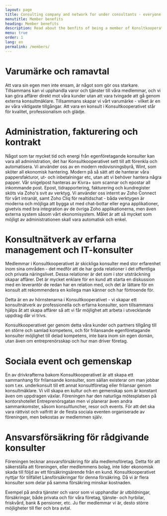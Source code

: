 ```yaml
---
layout: page
title: Consulting company and network for under consultants - everyone on same terms
menutitle: Member benefits 
heading: Member benefits
description: Read about the benfits of being a member of Konsltkooperativet
menu: true
order: 1
lang: en
permalink: /members/
---
```

# Varumärke och ramavtal

Att vara sin egen men inte ensam, är något som gör oss starkare. Tillsammans kan vi upphandla varor och tjänster till våra medlemmar, och vi kan göra affärer direkt mot våra kunder utan att vara tvingade att gå genom externa konsultmäklare. Tillsammans skapar vi vårt varumärke - vilket är en av våra viktigaste tillgångar. Att vara en konsult i Konsultkooperativet står för kvalitet, professionalism och glädje.

# Administration, fakturering och kontrakt

Något som tar mycket tid och energi från egenföretagande konsulter kan vara all administration, det har Konsultkooperativet sett till att förenkla och automatisera. Vi använder oss av en modern redovisningsbyrå, Wint, som sköter all ekonomisk hantering. Modern på så sätt att de hanterar våra pappersfakturor, ut- och inbetalningar etc, utan att vi behöver hantera några papper. Vår snigelpost hanteras av Kivra+ som scannar och epostar all inkommande post. Epost, tidrapportering, fakturering och kundregister sköts via Zoho's svit av verktyg. Vi använder oss internt av Zoho Connect för vårt intranät, samt Zoho Cliq för realtidschat - båda verktygen är moderna och möjliga att bygga ut med chat-bottar eller egna applikationer, givetvis med bra integration av de övriga Zoho applikationerna, men även externa system såsom vårt ekonomisystem. Målet är att så mycket som möjligt av administrationen skall vara automatisk och enkel.

# Konsultnätverk av erfarna management och IT-konsulter

Medlemmar i Konsultkooperativet är skickliga konsulter med stor erfarenhet inom sina områden - det medför att de har goda relationer i det offentliga och privata näringslivet. Dessa relationer är det som i stor utsträckning skapar affärer. Det är mycket enklare för en kund att starta en diskussion med en leverantör de redan har en relation med, och det är lättare för en konsult att rekommendera en kollega man känner och har förtroende för.

Detta är en av hörnstenarna i Konsultkooperativet - vi skapar ett konsultnätverk av professionella och erfarna konsulter, som tillsammans hjälps åt att skapa affärer så att vi får möjlighet att arbeta i utvecklande uppdrag där vi trivs.

Konsultkooperativet ger genom detta våra kunder och partners tillgång till en större och samlad kompetens, och för frilansande egenföretagande konsulter möjlighet till delad kompetens, inte bara inom sin egen domän, utan även om entreprenörsskap och hur man driver företag.

# Sociala event och gemenskap

En av drivkrafterna bakom Konsultkooperativet är att skapa ett sammanhang för frilansande konsulter, som sällan existerar om man jobbar som t.ex. underkonsult till ett annat konsultföretag eller frilansar genom konsultmäklare. Vi vill skapa en kultur och en gemenskap som är konstant även om uppdragen växlar. Föreningen har den naturliga mötesplatsen på kontorshotellet Entreprenörsgatan men vi planerar även andra sammankomster, såsom konsultluncher, resor och events. För att det ska vara rättvist och valfritt är de flesta sociala eventen organiserade av föreningen, men bekostas av medlemmen själv.

# Ansvarsförsäkring för rådgivande konsulter

Föreningen tecknar ansvarsförsäkring för alla medlemsföretag. Detta för att säkerställa att föreningen, eller medlemmens bolag, inte lider ekonomisk skada till följd av ett försäkringsärende från en kund. Konsultkooperativet nyttjar för tillfället Länsförsäkringar för denna försäkring. Då vi är flera konsulter som delar på samma försäkring minskar kostnaden.

Exempel på andra tjänster och varor som vi upphandlar är utbildningar, försäkringar, både privata och för våra företag, tjänste- och hyrbilar, friskvård, bank & pensioner, etc. Ju fler medlemmar vi är, desto större möjligheter till fler och bra avtal.

